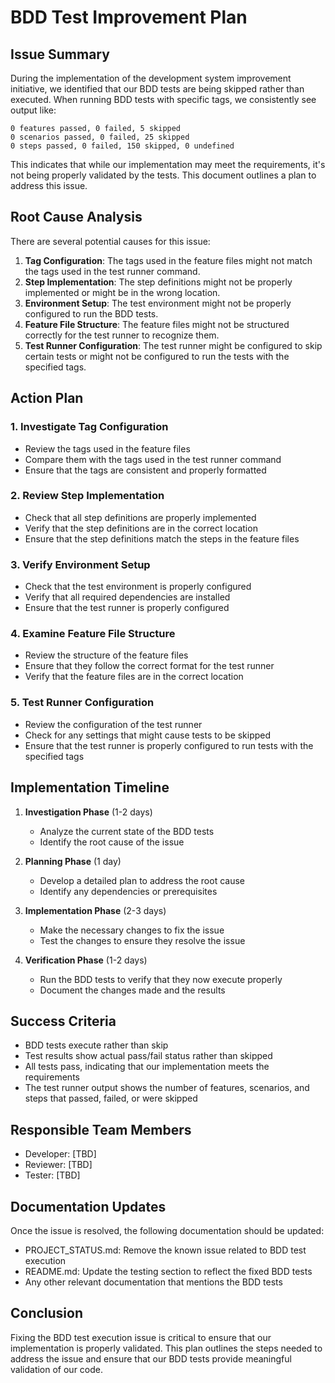 # BDD Test Improvement Plan

## Issue Summary

During the implementation of the development system improvement initiative, we identified that our BDD tests are being skipped rather than executed. When running BDD tests with specific tags, we consistently see output like:

```
0 features passed, 0 failed, 5 skipped
0 scenarios passed, 0 failed, 25 skipped
0 steps passed, 0 failed, 150 skipped, 0 undefined
```

This indicates that while our implementation may meet the requirements, it's not being properly validated by the tests. This document outlines a plan to address this issue.

## Root Cause Analysis

There are several potential causes for this issue:

1. **Tag Configuration**: The tags used in the feature files might not match the tags used in the test runner command.
2. **Step Implementation**: The step definitions might not be properly implemented or might be in the wrong location.
3. **Environment Setup**: The test environment might not be properly configured to run the BDD tests.
4. **Feature File Structure**: The feature files might not be structured correctly for the test runner to recognize them.
5. **Test Runner Configuration**: The test runner might be configured to skip certain tests or might not be configured to run the tests with the specified tags.

## Action Plan

### 1. Investigate Tag Configuration

- Review the tags used in the feature files
- Compare them with the tags used in the test runner command
- Ensure that the tags are consistent and properly formatted

### 2. Review Step Implementation

- Check that all step definitions are properly implemented
- Verify that the step definitions are in the correct location
- Ensure that the step definitions match the steps in the feature files

### 3. Verify Environment Setup

- Check that the test environment is properly configured
- Verify that all required dependencies are installed
- Ensure that the test runner is properly configured

### 4. Examine Feature File Structure

- Review the structure of the feature files
- Ensure that they follow the correct format for the test runner
- Verify that the feature files are in the correct location

### 5. Test Runner Configuration

- Review the configuration of the test runner
- Check for any settings that might cause tests to be skipped
- Ensure that the test runner is properly configured to run tests with the specified tags

## Implementation Timeline

1. **Investigation Phase** (1-2 days)
   - Analyze the current state of the BDD tests
   - Identify the root cause of the issue

2. **Planning Phase** (1 day)
   - Develop a detailed plan to address the root cause
   - Identify any dependencies or prerequisites

3. **Implementation Phase** (2-3 days)
   - Make the necessary changes to fix the issue
   - Test the changes to ensure they resolve the issue

4. **Verification Phase** (1-2 days)
   - Run the BDD tests to verify that they now execute properly
   - Document the changes made and the results

## Success Criteria

- BDD tests execute rather than skip
- Test results show actual pass/fail status rather than skipped
- All tests pass, indicating that our implementation meets the requirements
- The test runner output shows the number of features, scenarios, and steps that passed, failed, or were skipped

## Responsible Team Members

- Developer: [TBD]
- Reviewer: [TBD]
- Tester: [TBD]

## Documentation Updates

Once the issue is resolved, the following documentation should be updated:

- PROJECT_STATUS.md: Remove the known issue related to BDD test execution
- README.md: Update the testing section to reflect the fixed BDD tests
- Any other relevant documentation that mentions the BDD tests

## Conclusion

Fixing the BDD test execution issue is critical to ensure that our implementation is properly validated. This plan outlines the steps needed to address the issue and ensure that our BDD tests provide meaningful validation of our code. 
